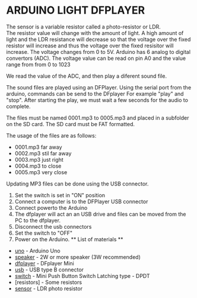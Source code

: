 
# ARDUINO LIGHT DFPLAYER

The sensor is a variable resistor called a photo-resistor or LDR.  
The resistor value will change with the amount of light. 
A high amount of light and the LDR resistance will decrease so that the voltage over the fixed resistor will increase and thus the voltage over the fixed resisitor will increase. 
The voltage changes from 0 to 5V. Arduino has 6 analog to digital convertors (ADC). The voltage value can be read on pin A0 and the value range from from 0 to 1023 

We read the value of the ADC, and then play a diferent sound file.

The sound files are played using an DFPlayer. Using the serial port from the arduino, commands can be send to the DFplayer
For example "play" and "stop". After starting the play, we must wait a few seconds for the audio to complete.

The files must be named 0001.mp3 to 0005.mp3 and placed in a subfolder on the SD card.
The SD card must be FAT formatted.

The usage of the files are as follows:

- 0001.mp3 far away 
- 0002.mp3 stil far away
- 0003.mp3 just right
- 0004.mp3 to close
- 0005.mp3 very close

Updating MP3 files can be done using the USB connector. 

1. Set the switch is set in "ON" position
2. Connect a computer is to the DFPlayer USB connector
3. Connect powerto the Arduino
4. The dfplayer will act an an USB drive and files can be moved from the PC to the dfplayer. 
5. Disconnect the usb connectors
6. Set the switch to  "OFF"
7. Power on the Arduino.
** List of materials **

* [uno] - Arduino Uno 
* [speaker] - 2W or more speaker (3W recommended)
* [dfplayer] - DFplayer Mini
* [usb] - USB type B connector
* [switch] - Mini Push Button Switch Latching type - DPDT
* [resistors] - Some resistors
* [sensor] - LDR photo resistor

[uno]:  https://www.arduino.cc/	
[sensor]:https://en.wikipedia.org/wiki/Photoresistor
[speaker]: https://www.amazon.com/2w-speaker/s?k=2w+speaker
[usb]: https://www.molex.com/molex/products/datasheet.jsp?part=active/0670687041_IO_CONNECTORS.xml
[dfplayer]: https://www.e-switch.com/product-catalog/pushbutton/product-lines/tl2230-series-pushbutton-switches
[sensor]: https://en.wikipedia.org/wiki/Photoresistor
[switch]: https://www.e-switch.com/product-catalog/pushbutton/product-lines/tl2230-series-pushbutton-switches
	 

